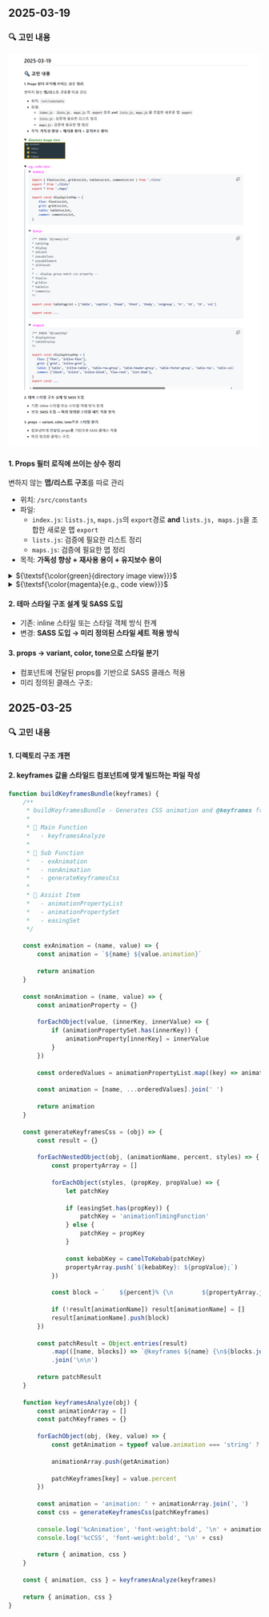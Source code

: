 ## 2025-03-19

### 🔍 고민 내용

![](./md_image/2025-03-20-00-26-46.png)

#### 1. Props 필터 로직에 쓰이는 상수 정리

변하지 않는 **맵/리스트 구조**를 따로 관리

-   위치: `/src/constants`
-   파일:
    -   `index.js`: `lists.js`, `maps.js`의 `export`경로 **and** `lists.js, maps.js`을 조합한 새로운 맵 `export`
    -   `lists.js`: 검증에 필요한 리스트 정리
    -   `maps.js`: 검증에 필요한 맵 정리
-   목적: **가독성 향상 + 재사용 용이 + 유지보수 용이**

<details> 
<summary> ${\textsf{\color{green}{directory image view}}}$ </summary>

![](./md_image/2025-03-20-00-14-23.png)

</details>

<details> 
<summary> ${\textsf{\color{magenta}{e.g., code view}}}$ </summary>

> <details>
> <summary> ${\textsf{\color{magenta}{index.js}}}$ </summary>
>
> ```javascript
> import { flexCssList, gridCssList, tableCssList, commonCssList } from './lists'
> export * from './lists'
> export * from './maps'
>
> export const displayListMap = {
>     flex: flexCssList,
>     grid: gridCssList,
>     table: tableCssList,
>     common: commonCssList,
> }
> ```
>
> </details>
>
> <details>
> <summary> ${\textsf{\color{magenta}{lists.js}}}$ </summary>
>
> ```javascript
> /** INDEX `${name}List`
> * tableTag
> * display
> * onEvent
> * pseudoClass
> * pseudoElement
> * allPseudo
> *
> * -- display group match css property --
> * flexCss
> * gridCss
> * tableCss
> * commonCss
> */
>
> export const tableTagList = ['table', 'caption', 'thead', 'tfoot', 'tbody', 'colgroup', 'tr', 'td', 'th', 'col']
>
> export const ...
> ```
>
> </details>
>
> <details>
> <summary> ${\textsf{\color{magenta}{maps.js}}}$ </summary>
>
> ```javascript
> /** INDEX `${name}Map`
> * displayGroup
> * tableDisplay
> */
>
> export const displayGroupMap = {
>    flex: ['flex', 'inline-flex'],
>    grid: ['grid', 'inline-grid'],
>    table: ['table', 'inline-table', 'table-row-group', 'table-header-group', 'table-footer-group', 'table-row', 'table-cell', 'table-column', 'table-column-group', 'table-caption'],
>    common: ['block', 'inline', 'inline-block', 'flow-root', 'list-item'],
> }
> export const ...
> ```
>
> </details>

</details>

#### 2. 테마 스타일 구조 설계 및 SASS 도입

-   기존: inline 스타일 또는 스타일 객체 방식 한계
-   변경: **SASS 도입 → 미리 정의된 스타일 세트 적용 방식**

#### 3. props → variant, color, tone으로 스타일 분기

-   컴포넌트에 전달된 props를 기반으로 SASS 클래스 적용
-   미리 정의된 클래스 구조:

## 2025-03-25

### 🔍 고민 내용

#### 1. 디렉토리 구조 개편

#### 2. keyframes 값을 스타일드 컴포넌트에 맞게 빌드하는 파일 작성



```js
function buildKeyframesBundle(keyframes) {
    /**
     * buildKeyframesBundle - Generates CSS animation and @keyframes from JS object input.
     *
     * 🔹 Main Function
     *   - keyframesAnalyze
     *
     * 🔸 Sub Function
     *   - exAnimation
     *   - nonAnimation
     *   - generateKeyframesCss
     *
     * 🔧 Assist Item
     *   - animationPropertyList
     *   - animationPropertySet
     *   - easingSet
     */

    const exAnimation = (name, value) => {
        const animation = `${name} ${value.animation}`

        return animation
    }

    const nonAnimation = (name, value) => {
        const animationProperty = {}

        forEachObject(value, (innerKey, innerValue) => {
            if (animationPropertySet.has(innerKey)) {
                animationProperty[innerKey] = innerValue
            }
        })

        const orderedValues = animationPropertyList.map((key) => animationProperty[key]).filter((value) => value !== undefined)

        const animation = [name, ...orderedValues].join(' ')

        return animation
    }

    const generateKeyframesCss = (obj) => {
        const result = {}

        forEachNestedObject(obj, (animationName, percent, styles) => {
            const propertyArray = []

            forEachObject(styles, (propKey, propValue) => {
                let patchKey

                if (easingSet.has(propKey)) {
                    patchKey = 'animationTimingFunction'
                } else {
                    patchKey = propKey
                }

                const kebabKey = camelToKebab(patchKey)
                propertyArray.push(`${kebabKey}: ${propValue};`)
            })

            const block = `    ${percent}% {\n        ${propertyArray.join('\n        ')}\n    }`

            if (!result[animationName]) result[animationName] = []
            result[animationName].push(block)
        })

        const patchResult = Object.entries(result)
            .map(([name, blocks]) => `@keyframes ${name} {\n${blocks.join('\n')}\n}`)
            .join('\n\n')

        return patchResult
    }

    function keyframesAnalyze(obj) {
        const animationArray = []
        const patchKeyframes = {}

        forEachObject(obj, (key, value) => {
            const getAnimation = typeof value.animation === 'string' ? exAnimation(key, value) : nonAnimation(key, value)

            animationArray.push(getAnimation)

            patchKeyframes[key] = value.percent
        })

        const animation = 'animation: ' + animationArray.join(', ')
        const css = generateKeyframesCss(patchKeyframes)

        console.log('%cAnimation', 'font-weight:bold', '\n' + animation)
        console.log('%cCSS', 'font-weight:bold', '\n' + css)

        return { animation, css }
    }

    const { animation, css } = keyframesAnalyze(keyframes)

    return { animation, css }
}
```
